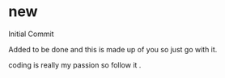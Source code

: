 # new

Initial Commit

Added to be done and this is made up of you so just go with it.

coding is really my passion so follow it .


